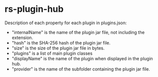 # rs-plugin-hub

Description of each property for each plugin in plugins.json:

*  "internalName" is the name of the plugin jar file, not including the extension.
*   "hash" is the SHA-256 hash of the plugin jar file.
*   "size" is the size of the plugin jar file in bytes.
*   "plugins" is a list of main plugin classes
*   "displayName" is the name of the plugin when displayed in the plugin hub.
*   "provider" is the name of the subfolder containing the plugin jar file.
